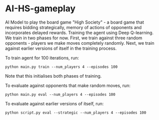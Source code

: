 # AI-HS-gameplay

AI Model to play the board game "High Society" - a board game that requires bidding strategically, memory of actions of opponents and incorporates delayed rewards. Training the agent using Deep Q-learning. We train in two phases for now. First, we train against three random opponents - players we make moves completely randomly. Next, we train against earlier versions of itself in the training process. 

To train agent for 100 iterations, run:

```python main.py train --num_players 4 --episodes 100```

Note that this initialises both phases of training. 

To evaluate against opponents that make random moves, run: 

```python main.py eval --num_players 4 --episodes 100```

To evaluate against earlier versions of itself, run: 

```python script.py eval --strategic --num_players 4 --episodes 100```
